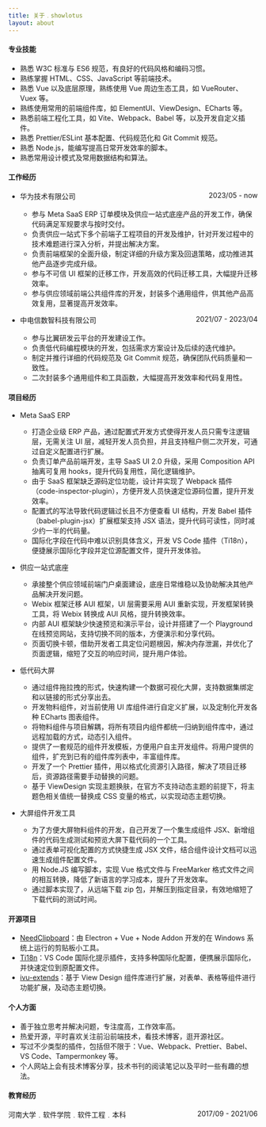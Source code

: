 ```yaml
---
title: 关于﹒showlotus
layout: about
---
```


#### 专业技能

- 熟悉 W3C 标准与 ES6 规范，有良好的代码风格和编码习惯。
- 熟练掌握 HTML、CSS、JavaScript 等前端技术。
- 熟悉 Vue 以及底层原理，熟练使用 Vue 周边生态工具，如 VueRouter、Vuex 等。
- 熟练使用常用的前端组件库，如 ElementUI、ViewDesign、ECharts 等。
- 熟悉前端工程化工具，如 Vite、Webpack、Babel 等，以及开发自定义插件。
- 熟悉 Prettier/ESLint 基本配置、代码规范化和 Git Commit 规范。
- 熟悉 Node.js，能编写提高日常开发效率的脚本。
- 熟悉常用设计模式及常用数据结构和算法。

#### 工作经历

- <div style="display: flex; justify-content: space-between; margin-bottom: 16px"><span>华为技术有限公司</span> <span>2023/05 - now</span></div>

  - 参与 Meta SaaS ERP 订单模块及供应一站式底座产品的开发工作，确保代码满足军规要求与按时交付。
  - 负责供应一站式下多个前端子工程项目的开发及维护，针对开发过程中的技术难题进行深入分析，并提出解决方案。
  - 负责前端框架的全面升级，制定详细的升级方案及回退策略，成功推进其他产品逐步完成升级。
  - 参与不可信 UI 框架的迁移工作，开发高效的代码迁移工具，大幅提升迁移效率。
  - 参与供应领域前端公共组件库的开发，封装多个通用组件，供其他产品高效复用，显著提高开发效率。

  <p></p>

- <div style="display: flex; justify-content: space-between; margin-bottom: 16px"><span>中电信数智科技有限公司</span> <span>2021/07 - 2023/04</span></div>

  - 参与比翼研发云平台的开发建设工作。
  - 负责低代码编程模块的开发，包括需求方案设计及后续的迭代维护。
  - 制定并推行详细的代码规范及 Git Commit 规范，确保团队代码质量和一致性。
  - 二次封装多个通用组件和工具函数，大幅提高开发效率和代码复用性。
  <!-- - 开发了一个周报模板生成工具，富文本转 Word 文档，并搭配邮件服务可以直接发送周报邮件。 -->

#### 项目经历

<!-- 遇到啥问题，怎么解决该问题，得到了什么结果 -->

- Meta SaaS ERP

  - 打造企业级 ERP 产品，通过配置式开发方式使得开发人员只需专注逻辑层，无需关注 UI 层，减轻开发人员负担，并且支持租户侧二次开发，可通过自定义配置进行扩展。
  - 负责订单产品前端开发，主导 SaaS UI 2.0 升级，采用 Composition API 抽离可复用 hooks，提升代码复用性，简化逻辑维护。
  - 由于 SaaS 框架缺乏源码定位功能，设计并实现了 Webpack 插件（code-inspector-plugin），方便开发人员快速定位源码位置，提升开发效率。
  - 配置式的写法导致代码逻辑过长且不方便查看 UI 结构，开发 Babel 插件（babel-plugin-jsx）扩展框架支持 JSX 语法，提升代码可读性，同时减少约一半的代码量。
  - 国际化字段在代码中难以识别具体含义，开发 VS Code 插件（Ti18n），便捷展示国际化字段并定位源配置文件，提升开发体验。

  <p></p>

- 供应一站式底座

  - 承接整个供应领域前端门户桌面建设，底座日常维稳以及协助解决其他产品解决开发问题。
  - Webix 框架迁移 AUI 框架，UI 层需要采用 AUI 重新实现，开发框架转换工具，将 Webix 转换成 AUI 风格，提升转换效率。
  - 内部 AUI 框架缺少快速预览和演示平台，设计并搭建了一个 Playground 在线预览网站，支持切换不同的版本，方便演示和分享代码。
  - 页面切换卡顿，借助开发者工具定位问题根因，解决内存泄漏，并优化了页面逻辑，缩短了交互的响应时间，提升用户体验。

  <p></p>

- 低代码大屏

  - 通过组件拖拉拽的形式，快速构建一个数据可视化大屏，支持数据集绑定和以链接的形式分享出去。
  - 开发物料组件，对当前使用 UI 库组件进行自定义扩展，以及定制化开发各种 ECharts 图表组件。
  - 将物料组件与项目解耦，将所有项目内组件都统一归纳到组件库中，通过远程加载的方式，动态引入组件。
  - 提供了一套规范的组件开发模板，方便用户自主开发组件。将用户提供的组件，扩充到已有的组件库列表中，丰富组件库。
  - 开发了一个 Prettier 插件，用以格式化资源引入路径，解决了项目迁移后，资源路径需要手动替换的问题。
  - 基于 ViewDesign 实现主题换肤，在官方不支持动态主题的前提下，将主题色相关值统一替换成 CSS 变量的格式，以实现动态主题切换。

  <p></p>

- 大屏组件开发工具

  - 为了方便大屏物料组件的开发，自己开发了一个集生成组件 JSX、新增组件的代码生成测试和预览大屏下载代码的一个工具。
  - 通过表单可视化配置的方式快捷生成 JSX 文件，结合组件设计文档可以迅速生成组件配置文件。
  - 用 Node.JS 编写脚本，实现 Vue 格式文件与 FreeMarker 格式文件之间的相互转换，降低了新语言的学习成本，提升了开发效率。
  - 通过脚本实现了，从远端下载 zip 包，并解压到指定目录，有效地缩短了下载代码的测试时间。

  <p></p>

<!-- - 流程表单引擎

  - 通过表单设计器搭建一个表单，可以发起流程审批，多人同步当前流程进度并且可查看、审批和驳回；
  - 基于开源表单设计器组件，二次封装，以满足业务需求；
  - 获取当前用户信息，默认为流程发起人，自动填充到表单中；
  - 表单设计器添加移动端预览界面，同时支持移动端表单样式适配。 -->

#### 开源项目

- [NeedClipboard](https://github.com/showlotus/NeedClipboard)：由 Electron + Vue + Node Addon 开发的在 Windows 系统上运行的剪贴板小工具。
- [Ti18n](https://github.com/showlotus/Ti18n)：VS Code 国际化提示插件，支持多种国际化配置，便携展示国际化，并快速定位到原配置文件。
- [ivu-extends](https://github.com/showlotus/ivu-extends)：基于 View Design 组件库进行扩展，对表单、表格等组件进行功能扩展，及动态主题切换。
<!-- - wordcloud-online：由 React + Ant Design + ECharts 搭建的在线词云生成网站，支持多种形状和主题色，可自定义上传文本。 -->

#### 个人方面

- 善于独立思考并解决问题，专注度高，工作效率高。
- 热爱开源，平时喜欢关注前沿前端技术，看技术博客，逛开源社区。
- 写过不少类型的插件，包括但不限于：Vue、Webpack、Prettier、Babel、VS Code、Tampermonkey 等。
- 个人网站上会有技术博客分享，技术书刊的阅读笔记以及平时一些有趣的想法。
<!-- - 爱好：听音乐，看书，散步，练字。 -->

#### 教育经历

<p style="display: flex; justify-content: space-between"><span>河南大学﹒软件学院﹒软件工程﹒本科</span> <span>2017/09 - 2021/06</span></p>
